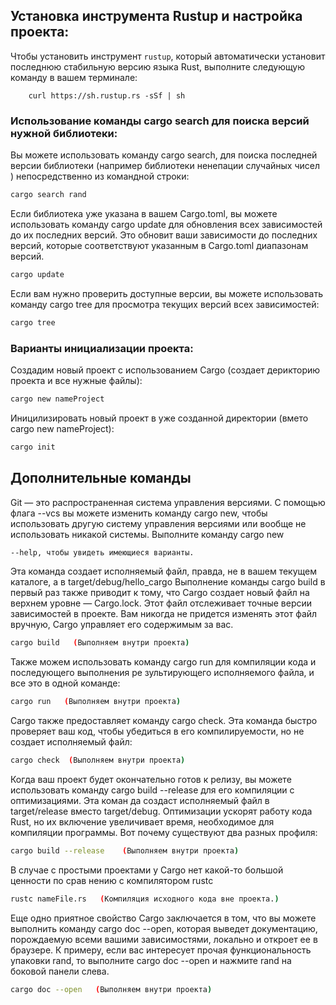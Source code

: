 ## Установка инструмента Rustup и настройка проекта:
Чтобы установить инструмент `rustup`, который автоматически установит последнюю стабильную версию языка Rust,
выполните следующую команду в вашем терминале:

```bash:
    curl https://sh.rustup.rs -sSf | sh
```

###  Использование команды cargo search для поиска версий нужной библиотеки:
Вы можете использовать команду cargo search,
для поиска последней версии библиотеки (например библиотеки ненепации случайных чисел <rand>)
непосредственно из командной строки:

```bash
cargo search rand
```
Если библиотека уже указана в вашем Cargo.toml,
вы можете использовать команду cargo update для обновления всех зависимостей до их последних версий.
Это обновит ваши зависимости до последних версий, которые соответствуют указанным в Cargo.toml диапазонам версий.

```bash
cargo update
```

Если вам нужно проверить доступные версии,
вы можете использовать команду cargo tree для просмотра текущих версий всех зависимостей:

```bash
cargo tree
```


### Варианты инициализации проекта:
Создадим новый проект с использованием Cargo (создает дерикторию проекта и все нужные файлы):

```bash
cargo new nameProject
```
Иницилизировать новый проект в уже созданной директории (вмето cargo new nameProject):

```bash
cargo init
```


## Дополнительные команды
Git — это распространенная система управления версиями. С помощью флага --vcs вы
можете изменить команду cargo new, чтобы использовать другую систему управления
версиями или вообще не использовать никакой системы. Выполните команду cargo new

```bash
--help, чтобы увидеть имеющиеся варианты.
```

Эта команда создает исполняемый файл, правда, не в вашем текущем каталоге, а в target/debug/hello_cargo
Выпол­нение команды cargo build в первый раз также приводит к тому, 
что Cargo созда­ет новый файл на верхнем уровне — Cargo.lock. Этот файл отслеживает точные
версии зависимостей в проекте.
Вам никогда не придется изменять этот файл вручную, Cargo управляет его содержимым за вас.

```bash
cargo build   (Выполняем внутри проекта)
```

Также можем исполь­зовать команду cargo run для компиляции кода и последующего выполнения ре­
зультирующего исполняемого файла, и все это в одной команде:

```bash
cargo run   (Выполняем внутри проекта)
```

Cargo также предоставляет команду cargo check. Эта команда быстро проверяет
ваш код, чтобы убедиться в его компилируемости, но не создает исполняемый файл:

```bash
cargo check  (Выполняем внутри проекта)
```

Когда ваш проект будет окончательно готов к релизу, вы можете использовать
­команду cargo build --release для его компиляции с оптимизациями. Эта коман­
да создаст исполняемый файл в target/release вместо target/debug. Оптимизации
ускорят работу кода Rust, но их включение увеличивает время, необходимое для
компиляции программы. Вот почему существуют два разных профиля:

```bash
cargo build --release    (Выполняем внутри проекта)
```

В случае с простыми проектами у Cargo нет какой-то большой ценности по срав­
нению с компилятором rustc

```bash
rustc nameFile.rs   (Компиляция исходного кода вне проекта.)
```

Еще одно приятное свойство Cargo заключается в том, что вы можете
выполнить команду cargo doc --open, которая выведет документацию, порождаемую
всеми вашими зависимостями, локально и откроет ее в браузере. К примеру, если вас
интересует прочая функциональность упаковки rand, то выполните cargo doc --open
и нажмите rand на боковой панели слева.

```bash
cargo doc --open   (Выполняем внутри проекта)
```
